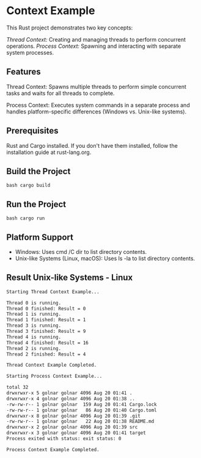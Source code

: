 # Context Example

This Rust project demonstrates two key concepts:

*Thread Context:* Creating and managing threads to perform concurrent operations.
*Process Context:* Spawning and interacting with separate system processes.

## Features

Thread Context: Spawns multiple threads to perform simple concurrent tasks and waits for all threads to complete.

Process Context: Executes system commands in a separate process and handles platform-specific differences (Windows vs. Unix-like systems).

## Prerequisites

Rust and Cargo installed. If you don't have them installed, follow the installation guide at rust-lang.org.

## Build the Project

```bash cargo build```

## Run the Project

```bash cargo run```

## Platform Support

- Windows: Uses cmd /C dir to list directory contents.
- Unix-like Systems (Linux, macOS): Uses ls -la to list directory contents.

## Result Unix-like Systems - Linux

```sh
Starting Thread Context Example...

Thread 0 is running.
Thread 0 finished: Result = 0
Thread 1 is running.
Thread 1 finished: Result = 1
Thread 3 is running.
Thread 3 finished: Result = 9
Thread 4 is running.
Thread 4 finished: Result = 16
Thread 2 is running.
Thread 2 finished: Result = 4

Thread Context Example Completed.

Starting Process Context Example...

total 32
drwxrwxr-x 5 golnar golnar 4096 Aug 20 01:41 .
drwxrwxr-x 4 golnar golnar 4096 Aug 20 01:38 ..
-rw-rw-r-- 1 golnar golnar  159 Aug 20 01:41 Cargo.lock
-rw-rw-r-- 1 golnar golnar   86 Aug 20 01:40 Cargo.toml
drwxrwxr-x 8 golnar golnar 4096 Aug 20 01:39 .git
-rw-rw-r-- 1 golnar golnar   22 Aug 20 01:38 README.md
drwxrwxr-x 2 golnar golnar 4096 Aug 20 01:39 src
drwxrwxr-x 3 golnar golnar 4096 Aug 20 01:41 target
Process exited with status: exit status: 0

Process Context Example Completed.
```
